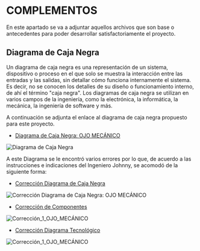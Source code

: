 # COMPLEMENTOS

En este apartado se va a adjuntar aquellos archivos que son base o antecedentes para poder desarrollar satisfactoriamente el
proyecto.

## Diagrama de Caja Negra

Un diagrama de caja negra es una representación de un sistema, dispositivo o proceso en el que solo se muestra la interacción
entre las entradas y las salidas, sin detallar cómo funciona internamente el sistema. Es decir, no se conocen los detalles de
su diseño o funcionamiento interno, de ahí el término "caja negra". Los diagramas de caja negra se utilizan en varios campos
de la ingeniería, como la electrónica, la informática, la mecánica, la ingeniería de software y más.

A continuación se adjunta el enlace al diagrama de caja negra propuesto para este proyecto.

- [Diagrama de Caja Negra: OJO MECÁNICO](https://excalidraw.com/#room=683a1716a2495e136783,cDyOcVGPRjMT3ET0pJT6bg)

![Diagrama de Caja Negra](https://github.com/JuanBui26/OJO_MECANICO/blob/main/Diagrama_Caja_Negra_OJO_MEC%C3%81NICO.png)

A este Diagrama se le encontró varios errores por lo que, de acuerdo a las instrucciones e indicaciones del Ingeniero Johnny,
se acomodó de la siguiente forma:

- [Corrección Diagrama de Caja Negra](https://github.com/JuanBui26/OJO_MECANICO/blob/main/Correcci%C3%B3n_1.png)

![Corrección Diagrama de Caja Negra: OJO MECÁNICO](https://github.com/JuanBui26/OJO_MECANICO/blob/main/CORRECCI%C3%93N_OJO_MEC%C3%81NICO.png)

- [Corrección de Componentes](https://github.com/JuanBui26/OJO_MECANICO/blob/main/Correcci%C3%B3n_1.png)

![Corrección_1_OJO_MECÁNICO](https://github.com/JuanBui26/OJO_MECANICO/blob/main/Correcci%C3%B3n_1.png)

- [Corrección Diagrama Tecnológico](https://github.com/JuanBui26/OJO_MECANICO/blob/main/Correcci%C3%B3n_2.png)

![Corrección_1_OJO_MECÁNICO](https://github.com/JuanBui26/OJO_MECANICO/blob/main/Correcci%C3%B3n_2.png)


